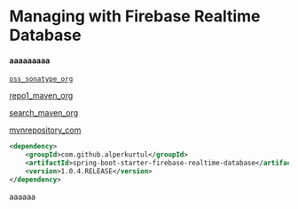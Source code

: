 # Managing with Firebase Realtime Database

<h4>aaaaaaaaa</h4>

<a target="_blank" href="https://oss.sonatype.org/content/repositories/snapshots/com/github/alperkurtul/spring-boot-starter-firebase-realtime-database/">`oss_sonatype_org`</a> 

<a target="_blank" href="https://repo1.maven.org/maven2/com/github/alperkurtul/spring-boot-starter-firebase-realtime-database/">repo1_maven_org</a>

<a target="_blank" href="https://search.maven.org/search?q=g:com.github.alperkurtul%20AND%20a:spring-boot-starter-firebase-realtime-database&core=gav">search_maven_org</a>

<a target="_blank" href="https://mvnrepository.com/artifact/com.github.alperkurtul/spring-boot-starter-firebase-realtime-database">mvnrepository_com</a>

```xml
<dependency>
    <groupId>com.github.alperkurtul</groupId>
    <artifactId>spring-boot-starter-firebase-realtime-database</artifactId>
    <version>1.0.4.RELEASE</version>
</dependency>
```


<di>aaaaaa</di>
